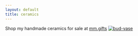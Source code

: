 ```yaml
---
layout: default
title: ceramics
---
```

Shop my handmade ceramics for sale at [mm.gifts](https://mm.gifts) 
<a href=https://mm.gifts>
 <img src="https://cdn.shopify.com/s/files/1/0588/5372/0261/files/PXL_20201015_011805532.PORTRAIT.jpg?v=1627086661" alt="bud-vase"
	title="bud vase" width=".image" height=".image"/>
</a>
